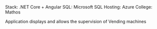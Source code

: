 Stack: .NET Core + Angular
SQL: Microsoft SQL
Hosting: Azure
College: Mathos


Application displays and allows the supervision of Vending machines
